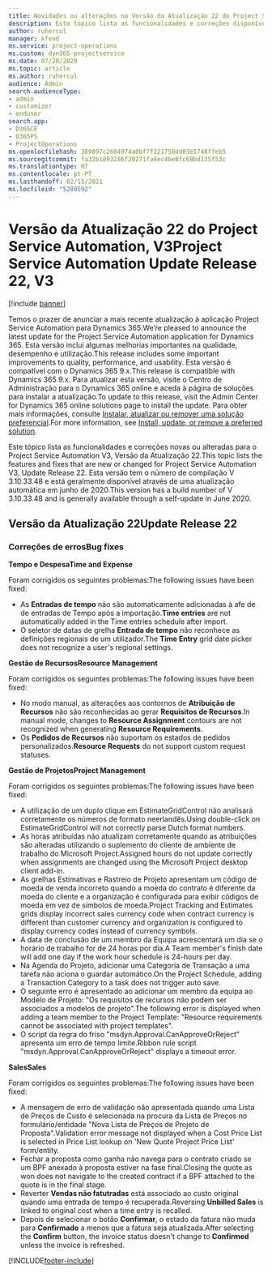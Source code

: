 ```yaml
---
title: Novidades ou alterações na Versão da Atualização 22 do Project Service Automation, V3
description: Este tópico lista as funcionalidades e correções disponíveis no Project Service Automation V3, Versão da Atualização 22, V3.
author: ruhercul
manager: kfend
ms.service: project-operations
ms.custom: dyn365-projectservice
ms.date: 07/28/2020
ms.topic: article
ms.author: ruhercul
audience: Admin
search.audienceType:
- admin
- customizer
- enduser
search.app:
- D365CE
- D365PS
- ProjectOperations
ms.openlocfilehash: 389897c2604974a0bf7f221758dd03e1748ffeb5
ms.sourcegitcommit: fa32b1893286f20271fa4ec4be8fc68bd135f53c
ms.translationtype: HT
ms.contentlocale: pt-PT
ms.lasthandoff: 02/15/2021
ms.locfileid: "5280592"
---
```

# <a name="project-service-automation-update-release-22-v3"></a><span data-ttu-id="d531f-103">Versão da Atualização 22 do Project Service Automation, V3</span><span class="sxs-lookup"><span data-stu-id="d531f-103">Project Service Automation Update Release 22, V3</span></span>

[!include [banner](../includes/psa-now-project-operations.md)]

<span data-ttu-id="d531f-104">Temos o prazer de anunciar a mais recente atualização à aplicação Project Service Automation para Dynamics 365.</span><span class="sxs-lookup"><span data-stu-id="d531f-104">We’re pleased to announce the latest update for the Project Service Automation application for Dynamics 365.</span></span> <span data-ttu-id="d531f-105">Esta versão inclui algumas melhorias importantes na qualidade, desempenho e utilização.</span><span class="sxs-lookup"><span data-stu-id="d531f-105">This release includes some important improvements to quality, performance, and usability.</span></span> <span data-ttu-id="d531f-106">Esta versão é compatível com o Dynamics 365 9.x.</span><span class="sxs-lookup"><span data-stu-id="d531f-106">This release is compatible with Dynamics 365 9.x.</span></span> <span data-ttu-id="d531f-107">Para atualizar esta versão, visite o Centro de Administração para o Dynamics 365 online e aceda à página de soluções para instalar a atualização.</span><span class="sxs-lookup"><span data-stu-id="d531f-107">To update to this release, visit the Admin Center for Dynamics 365 online solutions page to install the update.</span></span> <span data-ttu-id="d531f-108">Para obter mais informações, consulte [Instalar, atualizar ou remover uma solução preferencial](https://docs.microsoft.com/power-platform/admin/install-remove-preferred-solution).</span><span class="sxs-lookup"><span data-stu-id="d531f-108">For more information, see [Install, update, or remove a preferred solution](https://docs.microsoft.com/power-platform/admin/install-remove-preferred-solution).</span></span>

<span data-ttu-id="d531f-109">Este tópico lista as funcionalidades e correções novas ou alteradas para o Project Service Automation V3, Versão da Atualização 22.</span><span class="sxs-lookup"><span data-stu-id="d531f-109">This topic lists the features and fixes that are new or changed for Project Service Automation V3, Update Release 22.</span></span> <span data-ttu-id="d531f-110">Esta versão tem o número de compilação V 3.10.33.48 e está geralmente disponível através de uma atualização automática em junho de 2020.</span><span class="sxs-lookup"><span data-stu-id="d531f-110">This version has a build number of V 3.10.33.48 and is generally available through a self-update in June 2020.</span></span>

## <a name="update-release-22"></a><span data-ttu-id="d531f-111">Versão da Atualização 22</span><span class="sxs-lookup"><span data-stu-id="d531f-111">Update Release 22</span></span>

### <a name="bug-fixes"></a><span data-ttu-id="d531f-112">Correções de erros</span><span class="sxs-lookup"><span data-stu-id="d531f-112">Bug fixes</span></span>



<span data-ttu-id="d531f-113">**Tempo e Despesa**</span><span class="sxs-lookup"><span data-stu-id="d531f-113">**Time and Expense**</span></span>

<span data-ttu-id="d531f-114">Foram corrigidos os seguintes problemas:</span><span class="sxs-lookup"><span data-stu-id="d531f-114">The following issues have been fixed:</span></span>

- <span data-ttu-id="d531f-115">As **Entradas de tempo** não são automaticamente adicionadas à afe de de entradas de Tempo após a importação.</span><span class="sxs-lookup"><span data-stu-id="d531f-115">**Time entries** are not automatically added in the Time entries schedule after import.</span></span>
- <span data-ttu-id="d531f-116">O seletor de datas de grelha **Entrada de tempo** não reconhece as definições regionais de um utilizador.</span><span class="sxs-lookup"><span data-stu-id="d531f-116">The **Time Entry** grid date picker does not recognize a user's regional settings.</span></span>

<span data-ttu-id="d531f-117">**Gestão de Recursos**</span><span class="sxs-lookup"><span data-stu-id="d531f-117">**Resource Management**</span></span>

<span data-ttu-id="d531f-118">Foram corrigidos os seguintes problemas:</span><span class="sxs-lookup"><span data-stu-id="d531f-118">The following issues have been fixed:</span></span>

- <span data-ttu-id="d531f-119">No modo manual, as alterações aos contornos de **Atribuição de Recursos** não são reconhecidas ao gerar **Requisitos de Recursos**.</span><span class="sxs-lookup"><span data-stu-id="d531f-119">In manual mode, changes to **Resource Assignment** contours are not recognized when generating **Resource Requirements**.</span></span>
- <span data-ttu-id="d531f-120">Os **Pedidos de Recursos** não suportam os estados de pedidos personalizados.</span><span class="sxs-lookup"><span data-stu-id="d531f-120">**Resource Requests** do not support custom request statuses.</span></span>

<span data-ttu-id="d531f-121">**Gestão de Projetos**</span><span class="sxs-lookup"><span data-stu-id="d531f-121">**Project Management**</span></span>

<span data-ttu-id="d531f-122">Foram corrigidos os seguintes problemas:</span><span class="sxs-lookup"><span data-stu-id="d531f-122">The following issues have been fixed:</span></span>

- <span data-ttu-id="d531f-123">A utilização de um duplo clique em EstimateGridControl não analisará corretamente os números de formato neerlandês.</span><span class="sxs-lookup"><span data-stu-id="d531f-123">Using double-click on EstimateGridControl will not correctly parse Dutch format numbers.</span></span>
- <span data-ttu-id="d531f-124">As horas atribuídas não atualizam corretamente quando as atribuições são alteradas utilizando o suplemento do cliente de ambiente de trabalho do Microsoft Project.</span><span class="sxs-lookup"><span data-stu-id="d531f-124">Assigned hours do not update correctly when assignments are changed using the Microsoft Project desktop client add-in.</span></span>
- <span data-ttu-id="d531f-125">As grelhas Estimativas e Rastreio de Projeto apresentam um código de moeda de venda incorreto quando a moeda do contrato é diferente da moeda do cliente e a organização é configurada para exibir códigos de moeda em vez de símbolos de moeda.</span><span class="sxs-lookup"><span data-stu-id="d531f-125">Project Tracking and Estimates grids display incorrect sales currency code when contract currency is different than customer currency and organization is configured to display currency codes instead of currency symbols.</span></span>
- <span data-ttu-id="d531f-126">A data de conclusão de um membro da Equipa acrescentará um dia se o horário de trabalho for de 24 horas por dia.</span><span class="sxs-lookup"><span data-stu-id="d531f-126">A Team member's finish date will add one day if the work hour schedule is 24-hours per day.</span></span>
- <span data-ttu-id="d531f-127">Na Agenda do Projeto, adicionar uma Categoria de Transação a uma tarefa não aciona o guardar automático.</span><span class="sxs-lookup"><span data-stu-id="d531f-127">On the Project Schedule, adding a Transaction Category to a task does not trigger auto save.</span></span>
- <span data-ttu-id="d531f-128">O seguinte erro é apresentado ao adicionar um membro da equipa ao Modelo de Projeto: "Os requisitos de recursos não podem ser associados a modelos de projeto".</span><span class="sxs-lookup"><span data-stu-id="d531f-128">The following error is displayed when adding a team member to the Project Template: "Resource requirements cannot be associated with project templates".</span></span> 
- <span data-ttu-id="d531f-129">O script da regra do friso "msdyn.Approval.CanApproveOrReject" apresenta um erro de tempo limite.</span><span class="sxs-lookup"><span data-stu-id="d531f-129">Ribbon rule script "msdyn.Approval.CanApproveOrReject" displays a timeout error.</span></span>

<span data-ttu-id="d531f-130">**Sales**</span><span class="sxs-lookup"><span data-stu-id="d531f-130">**Sales**</span></span>

<span data-ttu-id="d531f-131">Foram corrigidos os seguintes problemas:</span><span class="sxs-lookup"><span data-stu-id="d531f-131">The following issues have been fixed:</span></span>

- <span data-ttu-id="d531f-132">A mensagem de erro de validação não apresentada quando uma Lista de Preços de Custo é selecionada na procura da Lista de Preços no formulário/entidade "Nova Lista de Preços de Projeto de Proposta".</span><span class="sxs-lookup"><span data-stu-id="d531f-132">Validation error message not displayed when a Cost Price List is selected in Price List lookup on 'New Quote Project Price List' form/entity.</span></span>
- <span data-ttu-id="d531f-133">Fechar a proposta como ganha não navega para o contrato criado se um BPF anexado à proposta estiver na fase final.</span><span class="sxs-lookup"><span data-stu-id="d531f-133">Closing the quote as won does not navigate to the created contract if a BPF attached to the quote is in the final stage.</span></span>
- <span data-ttu-id="d531f-134">Reverter **Vendas não fatutradas** está associado ao custo original quando uma entrada de tempo é recuperada.</span><span class="sxs-lookup"><span data-stu-id="d531f-134">Reversing **Unbilled Sales** is linked to original cost when a time entry is recalled.</span></span>
- <span data-ttu-id="d531f-135">Depois de selecionar o botão **Confirmar**, o estado da fatura não muda para **Confirmado** a menos que a fatura seja atualizada.</span><span class="sxs-lookup"><span data-stu-id="d531f-135">After selecting the **Confirm** button, the invoice status doesn't change to **Confirmed** unless the invoice is refreshed.</span></span>


[!INCLUDE[footer-include](../includes/footer-banner.md)]